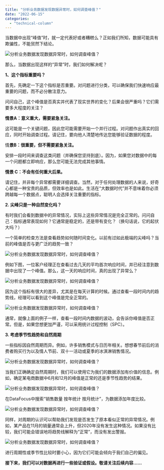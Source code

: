 ```yaml
---
title: "分析业务数据发现数据异常时，如何调查峰值？"
date: "2022-06-15"
categories: 
  - "technical-column"
---
```


当数据中出现“峰值”时，就一定代表好或者糟糕么？正如我们所知，数据可能具有欺骗性，不能贸然下结论。

![分析业务数据发现数据异常时，如何调查峰值？](https://p6.toutiaoimg.com/origin/tos-cn-i-qvj2lq49k0/a88e7c631bcb48a09183d1b590835f34?from=pc)

那么，当数据出现这样的“异常”时，我们如何解决呢？

**1、这个指标重要吗？**

首先，先确定一下这个指标是否重要。对问题进行分类，可以确保我们快速响应最重要的问题，而不必分散注意力。

问问自己，这个峰值是否真实并代表了现实世界的变化？后果会很严重吗？它们需要多大程度的关注？

**情景A：意义重大，需要紧急关注。**

这可能是一个关键问题，因此您可能需要开始一个并行过程。对问题作出真实的回应，同时开始调查过程。请记住，要向他人清楚地传达您能够验证数据的程度。

情**景B：很重要，但不需要紧急关注。**

安排一段时间来调查这类问题（并确保您坚持到底）。因为，如果您对数据中的每一个问题都立即响应，那么您可能无法完成其他事情。

**情景 C：不会有任何重大后果。**

请记住，并非每个异常都需要详细调查。当然，对于任何处理数据的人来说，好奇心都是一种宝贵的品质，但效率也是如此。生活在“大数据时代”并不意味着你必须跨越每一个数据点，聪明人会选择关注重要的指标。

**2\. 尖峰只是一种自然变化吗？**

有时我们会看到数据中的异常情况，实际上这些异常情况是完全正常的。问问自己：指标通常表现如何？它通常是稳定的，还是带有变化？（换句话说，它的起伏大吗？）

一个简单的检查方法是查看趋势如何随时间变化。以前有过如此极端的尖峰吗？当前的峰值是否与更广泛的趋势一致？

![分析业务数据发现数据异常时，如何调查峰值？](https://p6.toutiaoimg.com/origin/tos-cn-i-qvj2lq49k0/81afcb2d4aae40e690ad8feee906cd3b?from=pc)

例如下图，一位客户经理正在查看过去几天的平均首次响应时间，并已经注意到数据中出现了一个峰值。那么，这一天的响应时间，真的出现了异常么？

![分析业务数据发现数据异常时，如何调查峰值？](https://p6.toutiaoimg.com/origin/tos-cn-i-qvj2lq49k0/4d51b6450e4b41ed8345e0979e91dafb?from=pc)

因为这个指标有很大的差异，尤其是在每天计算的时候。通过查看一段时间内的趋势线，经理可以看到这个峰值是完全正常的。

![分析业务数据发现数据异常时，如何调查峰值？](https://p6.toutiaoimg.com/origin/tos-cn-i-qvj2lq49k0/98e90dfe27fb48b19d170dadd3e7ba9c?from=pc)

通常，就像上面的例子一样，查看一段时间内数据的波动，会告诉你峰值是否正常。但是，如果您想更加严谨，可以采用统计过程控制（SPC）。

**3\. 考虑季节性趋势和自然周期**

一些指标因自然周期而异。例如，许多销售模式与日历年相关。想想春节前后的消费者购买行为以及情人节前、双十一活动或夏季的冰淇淋销售情况。

![分析业务数据发现数据异常时，如何调查峰值？](https://p6.toutiaoimg.com/origin/tos-cn-i-qvj2lq49k0/54f45474de6c4c9e8b27d0bce4b174ae?from=pc)

当我们正确确定自然周期时，我们可以使用它为我们的数据添加有价值的信息。例如，确定某电商数据中6月和12月的峰值是正常的还是季节性趋势的结果。

![分析业务数据发现数据异常时，如何调查峰值？](https://p6.toutiaoimg.com/origin/tos-cn-i-qvj2lq49k0/4c842883962748dfb27be78f3f3425c5?from=pc)

在DataFocus中搜索“销售数量 按年统计 按月统计”，为数据添加年度比较。

![分析业务数据发现数据异常时，如何调查峰值？](https://p6.toutiaoimg.com/origin/tos-cn-i-qvj2lq49k0/b76aeaf4548845ea82f2b3cc1b2d788e?from=pc)

同样，对周期的认识可以帮助我们发现是否发生了原本看似正常的异常情况。例如，某产品在11月的销量通常会上升，但2020年没有发生这种情况。如果没有比较，我们可能会错误地将趋势线解释为“正常”，而没有发出警报。

![分析业务数据发现数据异常时，如何调查峰值？](https://p6.toutiaoimg.com/origin/tos-cn-i-qvj2lq49k0/3970e544c92e4e58adf8ea769b3238b9?from=pc)

进行周期性或季节性比较时要小心，因为它们可能会倾向于我们自己的偏见。

**接下来，我们可以对数据再进行一些验证或假设。敬请关注后续内容......**
